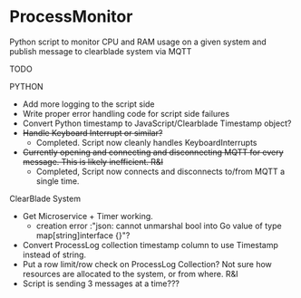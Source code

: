 # ProcessMonitor
Python script to monitor CPU and RAM usage on a given system and publish message to clearblade system via MQTT

TODO

PYTHON
- Add more logging to the script side
- Write proper error handling code for script side failures
- Convert Python timestamp to JavaScript/Clearblade Timestamp object?
- ~~Handle Keyboard Interrupt or similar?~~
    - Completed. Script now cleanly handles KeyboardInterrupts
- ~~Currently opening and connecting and disconnecting MQTT for every message. This is likely inefficient. R&I~~
    - Completed, Script now connects and disconnects to/from MQTT a single time. 

ClearBlade System
- Get Microservice + Timer working. 
  - creation error :"json: cannot unmarshal bool into Go value of type map[string]interface {}"?
- Convert ProcessLog collection timestamp column to use Timestamp instead of string.
- Put a row limit/row check on ProcessLog Collection? Not sure how resources are allocated to the system, or from where. R&I  
- Script is sending 3 messages at a time???
